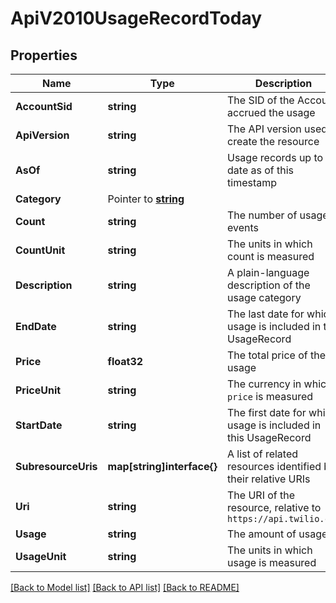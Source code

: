 # ApiV2010UsageRecordToday

## Properties

Name | Type | Description | Notes
------------ | ------------- | ------------- | -------------
**AccountSid** | **string** | The SID of the Account accrued the usage |[optional] 
**ApiVersion** | **string** | The API version used to create the resource |[optional] 
**AsOf** | **string** | Usage records up to date as of this timestamp |[optional] 
**Category** | Pointer to [**string**](UsageRecordTodayEnumCategory.md) |  |
**Count** | **string** | The number of usage events |[optional] 
**CountUnit** | **string** | The units in which count is measured |[optional] 
**Description** | **string** | A plain-language description of the usage category |[optional] 
**EndDate** | **string** | The last date for which usage is included in the UsageRecord |[optional] 
**Price** | **float32** | The total price of the usage |[optional] 
**PriceUnit** | **string** | The currency in which `price` is measured |[optional] 
**StartDate** | **string** | The first date for which usage is included in this UsageRecord |[optional] 
**SubresourceUris** | **map[string]interface{}** | A list of related resources identified by their relative URIs |[optional] 
**Uri** | **string** | The URI of the resource, relative to `https://api.twilio.com` |[optional] 
**Usage** | **string** | The amount of usage |[optional] 
**UsageUnit** | **string** | The units in which usage is measured |[optional] 

[[Back to Model list]](../README.md#documentation-for-models) [[Back to API list]](../README.md#documentation-for-api-endpoints) [[Back to README]](../README.md)


